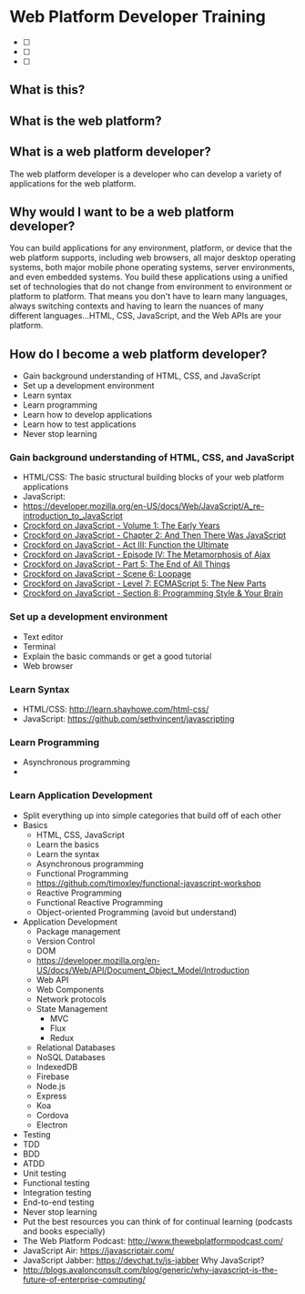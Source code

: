 # Web Platform Developer Training

- [ ]
- [ ]
- [ ]

## What is this?

## What is the web platform?

## What is a web platform developer?
The web platform developer is a developer who can develop a variety of applications for the web platform.

## Why would I want to be a web platform developer?
You can build applications for any environment, platform, or device that the web platform supports, including web browsers, all major desktop operating systems, both major mobile phone operating systems, server environments, and even embedded systems. You build these applications using a unified set of technologies that do not change from environment to environment or platform to platform. That means you don't have to learn many languages, always switching contexts and having to learn the nuances of many different languages...HTML, CSS, JavaScript, and the Web APIs are your platform.

## How do I become a web platform developer?
* Gain background understanding of HTML, CSS, and JavaScript
* Set up a development environment
* Learn syntax
* Learn programming
* Learn how to develop applications
* Learn how to test applications
* Never stop learning

### Gain background understanding of HTML, CSS, and JavaScript
* HTML/CSS: The basic structural building blocks of your web platform applications
* JavaScript:
 * https://developer.mozilla.org/en-US/docs/Web/JavaScript/A_re-introduction_to_JavaScript
 * [Crockford on JavaScript - Volume 1: The Early Years](https://www.youtube.com/watch?v=JxAXlJEmNMg&index=1&list=PL7664379246A246CB)
 * [Crockford on JavaScript - Chapter 2: And Then There Was JavaScript](https://www.youtube.com/watch?v=RO1Wnu-xKoY&list=PL7664379246A246CB&index=2)
 * [Crockford on JavaScript - Act III: Function the Ultimate](https://www.youtube.com/watch?v=ya4UHuXNygM&list=PL7664379246A246CB&index=3)
 * [Crockford on JavaScript - Episode IV: The Metamorphosis of Ajax](https://www.youtube.com/watch?v=Fv9qT9joc0M&list=PL7664379246A246CB&index=4)
 * [Crockford on JavaScript - Part 5: The End of All Things](https://www.youtube.com/watch?v=47Ceot8yqeI&list=PL7664379246A246CB&index=5)
 * [Crockford on JavaScript - Scene 6: Loopage](https://www.youtube.com/watch?v=QgwSUtYSUqA&list=PL7664379246A246CB&index=6)
 * [Crockford on JavaScript - Level 7: ECMAScript 5: The New Parts](https://www.youtube.com/watch?v=UTEqr0IlFKY&list=PL7664379246A246CB&index=7)
 * [Crockford on JavaScript - Section 8: Programming Style & Your Brain](https://www.youtube.com/watch?v=taaEzHI9xyY&list=PL7664379246A246CB&index=8)

### Set up a development environment
* Text editor
* Terminal
 * Explain the basic commands or get a good tutorial
* Web browser

### Learn Syntax
* HTML/CSS: http://learn.shayhowe.com/html-css/
* JavaScript: https://github.com/sethvincent/javascripting

### Learn Programming
* Asynchronous programming
 * 

### Learn Application Development

* Split everything up into simple categories that build off of each other
* Basics
  * HTML, CSS, JavaScript
  * Learn the basics
  * Learn the syntax
  * Asynchronous programming
  * Functional Programming
   * https://github.com/timoxley/functional-javascript-workshop
  * Reactive Programming
  * Functional Reactive Programming
  * Object-oriented Programming (avoid but understand)
* Application Development
  * Package management
  * Version Control
  * DOM
   * https://developer.mozilla.org/en-US/docs/Web/API/Document_Object_Model/Introduction
  * Web API
  * Web Components
  * Network protocols
  * State Management
    * MVC
    * Flux
    * Redux
  * Relational Databases
  * NoSQL Databases
  * IndexedDB
  * Firebase
  * Node.js
  * Express
  * Koa
  * Cordova
  * Electron
* Testing
 * TDD
 * BDD
 * ATDD
 * Unit testing
 * Functional testing
 * Integration testing
 * End-to-end testing
* Never stop learning
 * Put the best resources you can think of for continual learning (podcasts and books especially)
 * The Web Platform Podcast: http://www.thewebplatformpodcast.com/
 * JavaScript Air: https://javascriptair.com/
 * JavaScript Jabber: https://devchat.tv/js-jabber
Why JavaScript?
* http://blogs.avalonconsult.com/blog/generic/why-javascript-is-the-future-of-enterprise-computing/

